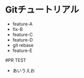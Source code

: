 # Gitチュートリアル

 - feature-A
 - fix-B
 - feature-C
 - feature-D
 - git rebase
 - feature-E

#PR TEST
 - あいうえお

